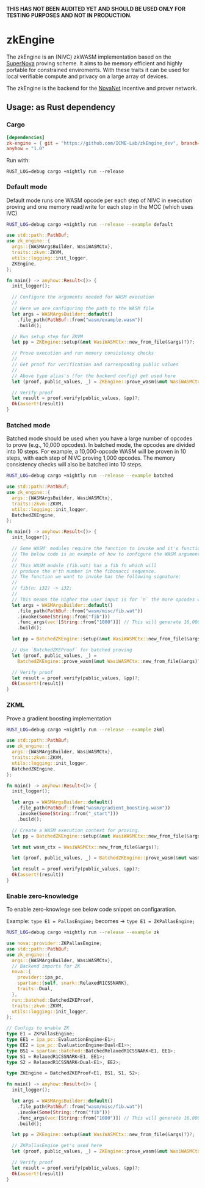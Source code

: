  **THIS HAS NOT BEEN AUDITED YET AND SHOULD BE USED ONLY FOR TESTING PURPOSES AND NOT IN PRODUCTION.**

# zkEngine

The zkEngine is an (NIVC) zkWASM implementation based on the [SuperNova](https://eprint.iacr.org/2022/1758) proving scheme.
It aims to be memory efficient and highly portable for constrained enviroments. With these traits it can be used for
local verifiable compute and privacy on a large array of devices.

The zkEngine is the backend for the [NovaNet](https://novanet.xyz) incentive and prover network. 


## Usage: as Rust dependency

### Cargo

```toml
[dependencies]
zk-engine = { git = "https://github.com/ICME-Lab/zkEngine_dev", branch= "main" }
anyhow = "1.0"
```
Run with:

```
RUST_LOG=debug cargo +nightly run --release
```

### Default mode

Default mode runs one WASM opcode per each step of NIVC in execution proving and one memory read/write for each step in the MCC (which uses IVC)

```bash
RUST_LOG=debug cargo +nightly run --release --example default
````

```rust
use std::path::PathBuf;
use zk_engine::{
  args::{WASMArgsBuilder, WasiWASMCtx},
  traits::zkvm::ZKVM,
  utils::logging::init_logger,
  ZKEngine,
};

fn main() -> anyhow::Result<()> {
  init_logger();

  // Configure the arguments needed for WASM execution
  //
  // Here we are configuring the path to the WASM file
  let args = WASMArgsBuilder::default()
    .file_path(PathBuf::from("wasm/example.wasm"))
    .build();

  // Run setup step for ZKVM
  let pp = ZKEngine::setup(&mut WasiWASMCtx::new_from_file(&args)?)?;

  // Prove execution and run memory consistency checks
  //
  // Get proof for verification and corresponding public values
  //
  // Above type alias's (for the backend config) get used here
  let (proof, public_values, _) = ZKEngine::prove_wasm(&mut WasiWASMCtx::new_from_file(&args)?, &pp)?;

  // Verify proof
  let result = proof.verify(public_values, &pp)?;
  Ok(assert!(result))
}
```

### Batched mode

Batched mode should be used when you have a large number of opcodes to prove (e.g., 10,000 opcodes). In batched mode, the opcodes are divided into 10 steps. For example, a 10,000-opcode WASM will be proven in 10 steps, with each step of NIVC proving 1,000 opcodes. The memory consistency checks will also be batched into 10 steps.

```bash
RUST_LOG=debug cargo +nightly run --release --example batched
````

```rust
use std::path::PathBuf;
use zk_engine::{
  args::{WASMArgsBuilder, WasiWASMCtx},
  traits::zkvm::ZKVM,
  utils::logging::init_logger,
  BatchedZKEngine,
};

fn main() -> anyhow::Result<()> {
  init_logger();

  // Some WASM' modules require the function to invoke and it's functions arguments.
  // The below code is an example of how to configure the WASM arguments for such cases.
  //
  // This WASM module (fib.wat) has a fib fn which will
  // produce the n'th number in the fibonacci sequence.
  // The function we want to invoke has the following signature:
  //
  // fib(n: i32) -> i32;
  //
  // This means the higher the user input is for `n` the more opcodes will need to be proven
  let args = WASMArgsBuilder::default()
    .file_path(PathBuf::from("wasm/misc/fib.wat"))
    .invoke(Some(String::from("fib")))
    .func_args(vec![String::from("1000")]) // This will generate 16,000 + opcodes
    .build();

  let pp = BatchedZKEngine::setup(&mut WasiWASMCtx::new_from_file(&args)?)?;

  // Use `BatchedZKEProof` for batched proving
  let (proof, public_values, _) =
    BatchedZKEngine::prove_wasm(&mut WasiWASMCtx::new_from_file(&args)?, &pp)?;

  // Verify proof
  let result = proof.verify(public_values, &pp)?;
  Ok(assert!(result))
}

```

### ZKML

Prove a gradient boosting implementation

```bash
RUST_LOG=debug cargo +nightly run --release --example zkml
````

```rust
use std::path::PathBuf;
use zk_engine::{
  args::{WASMArgsBuilder, WasiWASMCtx},
  traits::zkvm::ZKVM,
  utils::logging::init_logger,
  BatchedZKEngine,
};

fn main() -> anyhow::Result<()> {
  init_logger();

  let args = WASMArgsBuilder::default()
    .file_path(PathBuf::from("wasm/gradient_boosting.wasm"))
    .invoke(Some(String::from("_start")))
    .build();

  // Create a WASM execution context for proving.
  let pp = BatchedZKEngine::setup(&mut WasiWASMCtx::new_from_file(&args)?)?;

  let mut wasm_ctx = WasiWASMCtx::new_from_file(&args)?;

  let (proof, public_values, _) = BatchedZKEngine::prove_wasm(&mut wasm_ctx, &pp)?;

  let result = proof.verify(public_values, &pp)?;
  Ok(assert!(result))
}
```

### Enable zero-knowledge

To enable zero-knowlege see below code snippet on configaration.

Example: 
`type E1 = PallasEngine;` becomes -> `type E1 = ZKPallasEngine;`

```bash
RUST_LOG=debug cargo +nightly run --release --example zk
````

```rust
use nova::provider::ZKPallasEngine;
use std::path::PathBuf;
use zk_engine::{
  args::{WASMArgsBuilder, WasiWASMCtx},
  // Backend imports for ZK
  nova::{
    provider::ipa_pc,
    spartan::{self, snark::RelaxedR1CSSNARK},
    traits::Dual,
  },
  run::batched::BatchedZKEProof,
  traits::zkvm::ZKVM,
  utils::logging::init_logger,
};

// Configs to enable ZK
type E1 = ZKPallasEngine;
type EE1 = ipa_pc::EvaluationEngine<E1>;
type EE2 = ipa_pc::EvaluationEngine<Dual<E1>>;
type BS1 = spartan::batched::BatchedRelaxedR1CSSNARK<E1, EE1>;
type S1 = RelaxedR1CSSNARK<E1, EE1>;
type S2 = RelaxedR1CSSNARK<Dual<E1>, EE2>;

type ZKEngine = BatchedZKEProof<E1, BS1, S1, S2>;

fn main() -> anyhow::Result<()> {
  init_logger();

  let args = WASMArgsBuilder::default()
    .file_path(PathBuf::from("wasm/misc/fib.wat"))
    .invoke(Some(String::from("fib")))
    .func_args(vec![String::from("1000")]) // This will generate 16,000 + opcodes
    .build();

  let pp = ZKEngine::setup(&mut WasiWASMCtx::new_from_file(&args)?)?;

  // ZKPallasEngine get's used here
  let (proof, public_values, _) = ZKEngine::prove_wasm(&mut WasiWASMCtx::new_from_file(&args)?, &pp)?;

  // Verify proof
  let result = proof.verify(public_values, &pp)?;
  Ok(assert!(result))
}
  ```


